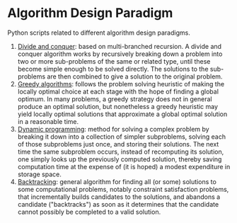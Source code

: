 # Algorithm Design Paradigm

Python scripts related to different algorithm design paradigms.

1. [Divide and conquer](https://en.wikipedia.org/wiki/Divide_and_conquer_algorithm): based on multi-branched recursion. A divide and conquer algorithm works by recursively breaking down a problem into two or more sub-problems of the same or related type, until these become simple enough to be solved directly. The solutions to the sub-problems are then combined to give a solution to the original problem.
2. [Greedy algorithms](https://en.wikipedia.org/wiki/Greedy_algorithm): follows the problem solving heuristic of making the locally optimal choice at each stage with the hope of finding a global optimum. In many problems, a greedy strategy does not in general produce an optimal solution, but nonetheless a greedy heuristic may yield locally optimal solutions that approximate a global optimal solution in a reasonable time.
3. [Dynamic programming](https://en.wikipedia.org/wiki/Dynamic_programming): method for solving a complex problem by breaking it down into a collection of simpler subproblems, solving each of those subproblems just once, and storing their solutions. The next time the same subproblem occurs, instead of recomputing its solution, one simply looks up the previously computed solution, thereby saving computation time at the expense of (it is hoped) a modest expenditure in storage space. 
4. [Backtracking](https://en.wikipedia.org/wiki/Backtracking): general algorithm for finding all (or some) solutions to some computational problems, notably constraint satisfaction problems, that incrementally builds candidates to the solutions, and abandons a candidate ("backtracks") as soon as it determines that the candidate cannot possibly be completed to a valid solution.